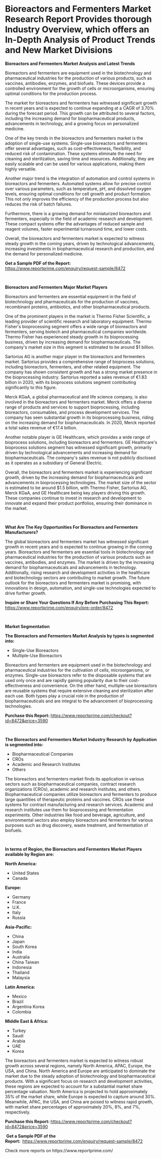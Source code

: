 <p><h1>Bioreactors and Fermenters Market Research Report Provides thorough Industry Overview, which offers an In-Depth Analysis of Product Trends and New Market Divisions</h1></p><p><strong>Bioreactors and Fermenters Market Analysis and Latest Trends</strong></p>
<p><p>Bioreactors and fermenters are equipment used in the biotechnology and pharmaceutical industries for the production of various products, such as vaccines, antibodies, enzymes, and biofuels. These devices provide a controlled environment for the growth of cells or microorganisms, ensuring optimal conditions for the production process.</p><p>The market for bioreactors and fermenters has witnessed significant growth in recent years and is expected to continue expanding at a CAGR of 3.70% during the forecast period. This growth can be attributed to several factors, including the increasing demand for biopharmaceutical products, advancements in technology, and a growing focus on personalized medicine.</p><p>One of the key trends in the bioreactors and fermenters market is the adoption of single-use systems. Single-use bioreactors and fermenters offer several advantages, such as cost-effectiveness, flexibility, and reduced risk of contamination. These systems eliminate the need for cleaning and sterilization, saving time and resources. Additionally, they are easily scalable and can be used for various applications, making them highly versatile.</p><p>Another major trend is the integration of automation and control systems in bioreactors and fermenters. Automated systems allow for precise control over various parameters, such as temperature, pH, and dissolved oxygen levels, ensuring optimal conditions for cell growth and product formation. This not only improves the efficiency of the production process but also reduces the risk of batch failures.</p><p>Furthermore, there is a growing demand for miniaturized bioreactors and fermenters, especially in the field of academic research and development. These compact systems offer the advantages of reduced sample and reagent volumes, faster experimental turnaround time, and lower costs.</p><p>Overall, the bioreactors and fermenters market is expected to witness steady growth in the coming years, driven by technological advancements, increasing investments in biopharmaceutical research and production, and the demand for personalized medicine.</p></p>
<p><strong>Get a Sample PDF of the Report:&nbsp;</strong> <a href="https://www.reportprime.com/enquiry/request-sample/8472">https://www.reportprime.com/enquiry/request-sample/8472</a></p>
<p>&nbsp;</p>
<p><strong>Bioreactors and Fermenters Major Market Players</strong></p>
<p><p>Bioreactors and fermenters are essential equipment in the field of biotechnology and pharmaceuticals for the production of vaccines, recombinant proteins, antibiotics, and other biopharmaceutical products. </p><p>One of the prominent players in the market is Thermo Fisher Scientific, a leading provider of scientific research and laboratory equipment. Thermo Fisher's bioprocessing segment offers a wide range of bioreactors and fermenters, serving biotech and pharmaceutical companies worldwide. Thermo Fisher has experienced steady growth in its bioprocessing business, driven by increasing demand for biopharmaceuticals. The company's market size in this segment is estimated to be around $1 billion.</p><p>Sartorius AG is another major player in the bioreactors and fermenters market. Sartorius provides a comprehensive range of bioprocess solutions, including bioreactors, fermenters, and other related equipment. The company has shown consistent growth and has a strong market presence in the bioprocessing industry. Sartorius reported a sales revenue of €1.83 billion in 2020, with its bioprocess solutions segment contributing significantly to this figure.</p><p>Merck KGaA, a global pharmaceutical and life science company, is also involved in the bioreactors and fermenters market. Merck offers a diverse range of products and services to support bioprocessing, including bioreactors, consumables, and process development services. The company has seen substantial growth in its bioprocessing business, riding on the increasing demand for biopharmaceuticals. In 2020, Merck reported a total sales revenue of €17.4 billion.</p><p>Another notable player is GE Healthcare, which provides a wide range of bioprocess solutions, including bioreactors and fermenters. GE Healthcare's bioprocess solutions segment has witnessed significant growth, primarily driven by technological advancements and increasing demand for biopharmaceuticals. The company's sales revenue is not publicly disclosed as it operates as a subsidiary of General Electric.</p><p>Overall, the bioreactors and fermenters market is experiencing significant growth, driven by the increasing demand for biopharmaceuticals and advancements in bioprocessing technologies. The market size of the sector is estimated to be around $1.5 billion, with Thermo Fisher, Sartorius AG, Merck KGaA, and GE Healthcare being key players driving this growth. These companies continue to invest in research and development to innovate and expand their product portfolios, ensuring their dominance in the market.</p></p>
<p>&nbsp;</p>
<p><strong>What Are The Key Opportunities For Bioreactors and Fermenters Manufacturers?</strong></p>
<p><p>The global bioreactors and fermenters market has witnessed significant growth in recent years and is expected to continue growing in the coming years. Bioreactors and fermenters are essential tools in biotechnology and pharmaceutical industries for the production of various products such as vaccines, antibodies, and enzymes. The market is driven by the increasing demand for biopharmaceuticals and advancements in technology. Additionally, rising research and development activities in the healthcare and biotechnology sectors are contributing to market growth. The future outlook for the bioreactors and fermenters market is promising, with innovations in design, automation, and single-use technologies expected to drive further growth.</p></p>
<p><strong>Inquire or Share Your Questions If Any Before Purchasing This Report:</strong> <a href="https://www.reportprime.com/enquiry/pre-order/8472">https://www.reportprime.com/enquiry/pre-order/8472</a></p>
<p>&nbsp;</p>
<p><strong>Market Segmentation</strong></p>
<p><strong>The Bioreactors and Fermenters Market Analysis by types is segmented into:</strong></p>
<p><ul><li>Single-Use Bioreactors</li><li>Multiple-Use Bioreactors</li></ul></p>
<p><p>Bioreactors and fermenters are equipment used in the biotechnology and pharmaceutical industries for the cultivation of cells, microorganisms, or enzymes. Single-use bioreactors refer to the disposable systems that are used only once and are rapidly gaining popularity due to their cost-effectiveness and convenience. On the other hand, multiple-use bioreactors are reusable systems that require extensive cleaning and sterilization after each use. Both types play a crucial role in the production of biopharmaceuticals and are integral to the advancement of bioprocessing technologies.</p></p>
<p><strong>Purchase this Report:&nbsp;</strong><a href="https://www.reportprime.com/checkout?id=8472&price=3590">https://www.reportprime.com/checkout?id=8472&price=3590</a></p>
<p>&nbsp;</p>
<p><strong>The Bioreactors and Fermenters Market Industry Research by Application is segmented into:</strong></p>
<p><ul><li>Biopharmaceutical Companies</li><li>CROs</li><li>Academic and Research Institutes</li><li>Others</li></ul></p>
<p><p>The bioreactors and fermenters market finds its application in various sectors such as biopharmaceutical companies, contract research organizations (CROs), academic and research institutes, and others. Biopharmaceutical companies utilize bioreactors and fermenters to produce large quantities of therapeutic proteins and vaccines. CROs use these systems for contract manufacturing and research services. Academic and research institutes use them for bioprocessing and fermentation experiments. Other industries like food and beverage, agriculture, and environmental sectors also employ bioreactors and fermenters for various purposes such as drug discovery, waste treatment, and fermentation of biofuels.</p></p>
<p>&nbsp;</p>
<p><strong>In terms of Region, the Bioreactors and Fermenters Market Players available by Region are:</strong></p>
<p>
    <p> <strong> North America: </strong>
        <ul>
            <li>United States</li>
            <li>Canada</li>
        </ul>
        </p> 
    <p> <strong> Europe: </strong>
        <ul>
            <li>Germany</li>
            <li>France</li>
            <li>U.K.</li>
            <li>Italy</li>
            <li>Russia</li>
        </ul>
        </p> 
    <p> <strong> Asia-Pacific: </strong>
        <ul>
            <li>China</li>
            <li>Japan</li>
            <li>South Korea</li>
            <li>India</li>
            <li>Australia</li>
            <li>China Taiwan</li>
            <li>Indonesia</li>
            <li>Thailand</li>
            <li>Malaysia</li>
        </ul>
        </p> 
    <p> <strong> Latin America: </strong>
        <ul>
            <li>Mexico</li>
            <li>Brazil</li>
            <li>Argentina Korea</li>
            <li>Colombia</li>
        </ul>
        </p> 
    <p> <strong> Middle East & Africa: </strong>
        <ul>
            <li>Turkey</li>
            <li>Saudi</li>
            <li>Arabia</li>
            <li>UAE</li>
            <li>Korea</li>
        </ul>
    </p>
    </p>
<p><p>The bioreactors and fermenters market is expected to witness robust growth across several regions, namely North America, APAC, Europe, the USA, and China. North America and Europe are anticipated to dominate the market due to the steady adoption of biotechnology and biopharmaceutical products. With a significant focus on research and development activities, these regions are expected to account for a substantial market share percentage valuation. North America is projected to hold approximately 35% of the market share, while Europe is expected to capture around 30%. Meanwhile, APAC, the USA, and China are poised to witness rapid growth, with market share percentages of approximately 20%, 8%, and 7%, respectively.</p></p>
<p><strong>Purchase this Report: </strong><a href="https://www.reportprime.com/checkout?id=8472&price=3590">https://www.reportprime.com/checkout?id=8472&price=3590</a></p>
<p>&nbsp;<strong>Get a Sample PDF of the Report:&nbsp;&nbsp;</strong><a href="https://www.reportprime.com/enquiry/request-sample/8472">https://www.reportprime.com/enquiry/request-sample/8472</a></p>
<p><strong></strong></p>
<p>Check more reports on https://www.reportprime.com/</p>
